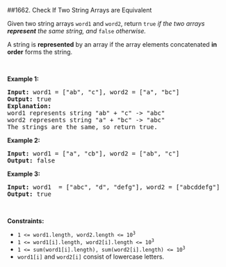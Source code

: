 ##1662. Check If Two String Arrays are Equivalent
<p>Given two string arrays <code>word1</code> and <code>word2</code>, return<em> </em><code>true</code><em> if the two arrays <strong>represent</strong> the same string, and </em><code>false</code><em> otherwise.</em></p>

<p>A string is <strong>represented</strong> by an array if the array elements concatenated <strong>in order</strong> forms the string.</p>

<p>&nbsp;</p>
<p><strong>Example 1:</strong></p>

<pre>
<strong>Input:</strong> word1 = [&quot;ab&quot;, &quot;c&quot;], word2 = [&quot;a&quot;, &quot;bc&quot;]
<strong>Output:</strong> true
<strong>Explanation:</strong>
word1 represents string &quot;ab&quot; + &quot;c&quot; -&gt; &quot;abc&quot;
word2 represents string &quot;a&quot; + &quot;bc&quot; -&gt; &quot;abc&quot;
The strings are the same, so return true.</pre>

<p><strong>Example 2:</strong></p>

<pre>
<strong>Input:</strong> word1 = [&quot;a&quot;, &quot;cb&quot;], word2 = [&quot;ab&quot;, &quot;c&quot;]
<strong>Output:</strong> false
</pre>

<p><strong>Example 3:</strong></p>

<pre>
<strong>Input:</strong> word1  = [&quot;abc&quot;, &quot;d&quot;, &quot;defg&quot;], word2 = [&quot;abcddefg&quot;]
<strong>Output:</strong> true
</pre>

<p>&nbsp;</p>
<p><strong>Constraints:</strong></p>

<ul>
	<li><code>1 &lt;= word1.length, word2.length &lt;= 10<sup>3</sup></code></li>
	<li><code>1 &lt;= word1[i].length, word2[i].length &lt;= 10<sup>3</sup></code></li>
	<li><code>1 &lt;= sum(word1[i].length), sum(word2[i].length) &lt;= 10<sup>3</sup></code></li>
	<li><code>word1[i]</code> and <code>word2[i]</code> consist of lowercase letters.</li>
</ul>

